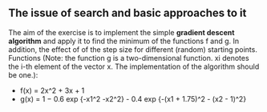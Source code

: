 ## The issue of search and basic approaches to it

The aim of the exercise is to implement the simple **gradient descent algorithm** and apply it to find the minimum of the functions f and g. In addition, the effect of
of the step size for different (random) starting points.
Functions (Note: the function g is a two-dimensional function. xi denotes the i-th element of the vector x. The implementation of the algorithm should be one.):

- f(x) = 2x^2 + 3x + 1
- g(x) = 1 − 0.6 exp {-x1^2 -x2^2} - 0.4 exp {-(x1 + 1.75)^2 - (x2 - 1)^2}